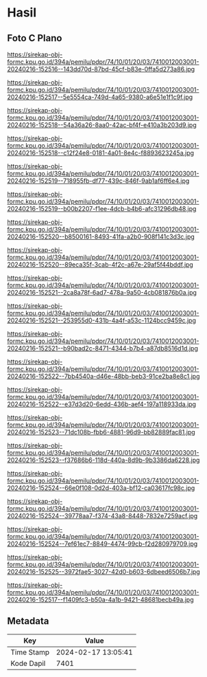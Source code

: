 # Hasil

## Foto C Plano

https://sirekap-obj-formc.kpu.go.id/394a/pemilu/pdpr/74/10/01/20/03/7410012003001-20240216-152516--143dd70d-87bd-45cf-b83e-0ffa5d273a86.jpg

https://sirekap-obj-formc.kpu.go.id/394a/pemilu/pdpr/74/10/01/20/03/7410012003001-20240216-152517--5e5554ca-749d-4a65-9380-a6e51e1f1c9f.jpg

https://sirekap-obj-formc.kpu.go.id/394a/pemilu/pdpr/74/10/01/20/03/7410012003001-20240216-152518--54a36a26-8aa0-42ac-bf4f-e410a3b203d9.jpg

https://sirekap-obj-formc.kpu.go.id/394a/pemilu/pdpr/74/10/01/20/03/7410012003001-20240216-152518--c12f24e8-0181-4a01-8e4c-f8893623245a.jpg

https://sirekap-obj-formc.kpu.go.id/394a/pemilu/pdpr/74/10/01/20/03/7410012003001-20240216-152519--718955fb-df77-439c-846f-9ab1af6ff6e4.jpg

https://sirekap-obj-formc.kpu.go.id/394a/pemilu/pdpr/74/10/01/20/03/7410012003001-20240216-152519--b00b2207-f1ee-4dcb-b4b6-afc31296db48.jpg

https://sirekap-obj-formc.kpu.go.id/394a/pemilu/pdpr/74/10/01/20/03/7410012003001-20240216-152520--b8500161-8493-41fa-a2b0-908f141c3d3c.jpg

https://sirekap-obj-formc.kpu.go.id/394a/pemilu/pdpr/74/10/01/20/03/7410012003001-20240216-152520--89eca35f-3cab-4f2c-a67e-29af5f44bddf.jpg

https://sirekap-obj-formc.kpu.go.id/394a/pemilu/pdpr/74/10/01/20/03/7410012003001-20240216-152521--2ca8a78f-6ad7-478a-9a50-4cb081876b0a.jpg

https://sirekap-obj-formc.kpu.go.id/394a/pemilu/pdpr/74/10/01/20/03/7410012003001-20240216-152521--253955d0-431b-4a4f-a53c-1124bcc9459c.jpg

https://sirekap-obj-formc.kpu.go.id/394a/pemilu/pdpr/74/10/01/20/03/7410012003001-20240216-152521--b90bad2c-8471-4344-b7b4-a87db8516d1d.jpg

https://sirekap-obj-formc.kpu.go.id/394a/pemilu/pdpr/74/10/01/20/03/7410012003001-20240216-152522--7bb4540a-d46e-48bb-beb3-91ce2ba8e8c1.jpg

https://sirekap-obj-formc.kpu.go.id/394a/pemilu/pdpr/74/10/01/20/03/7410012003001-20240216-152522--e37d3d20-6edd-436b-aef4-197a118933da.jpg

https://sirekap-obj-formc.kpu.go.id/394a/pemilu/pdpr/74/10/01/20/03/7410012003001-20240216-152523--71dc108b-fbb6-4881-96d9-bb82889fac81.jpg

https://sirekap-obj-formc.kpu.go.id/394a/pemilu/pdpr/74/10/01/20/03/7410012003001-20240216-152523--f37686b6-118d-440a-8d9b-9b3386da6228.jpg

https://sirekap-obj-formc.kpu.go.id/394a/pemilu/pdpr/74/10/01/20/03/7410012003001-20240216-152524--66e0f108-0d2d-403a-bf12-ca03617fc98c.jpg

https://sirekap-obj-formc.kpu.go.id/394a/pemilu/pdpr/74/10/01/20/03/7410012003001-20240216-152524--39778aa7-f374-43a8-8448-7832e7259acf.jpg

https://sirekap-obj-formc.kpu.go.id/394a/pemilu/pdpr/74/10/01/20/03/7410012003001-20240216-152524--7ef61ec7-8849-4474-99cb-f2d280979709.jpg

https://sirekap-obj-formc.kpu.go.id/394a/pemilu/pdpr/74/10/01/20/03/7410012003001-20240216-152525--3972fae5-3027-42d0-b603-6dbeed6506b7.jpg

https://sirekap-obj-formc.kpu.go.id/394a/pemilu/pdpr/74/10/01/20/03/7410012003001-20240216-152517--f1409fc3-b50a-4a1b-9421-48681becb49a.jpg


## Metadata

| Key        | Value               |
| ---------- | ------------------- |
| Time Stamp | 2024-02-17 13:05:41 |
| Kode Dapil | 7401                |



